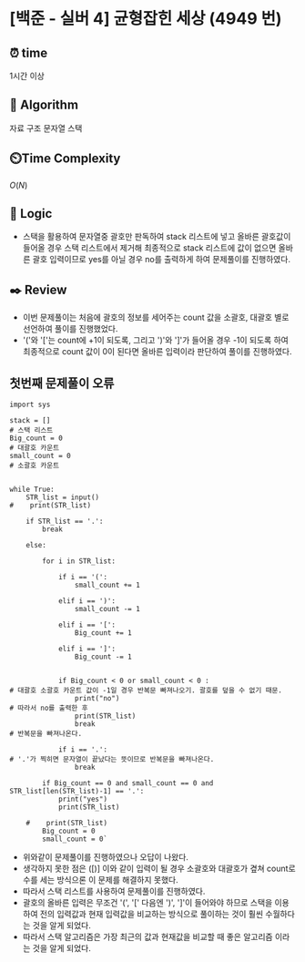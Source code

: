 # [백준 - 실버 4] 균형잡힌 세상 (4949 번)

## ⏰  **time**

1시간 이상

## :pushpin: **Algorithm**

자료 구조
문자열
스택

## ⏲️**Time Complexity**

$O(N)$

## :round_pushpin: **Logic**

- 스택을 활용하여 문자열중 괄호만 판독하여 stack 리스트에 넣고 올바른 괄호값이 들어올 경우 스택 리스트에서 제거해 최종적으로 stack 리스트에 값이 없으면 올바른 괄호 입력이므로 yes를 아닐 경우 no를 출력하게 하여 문제풀이를 진행하였다.

## :black_nib: **Review**

- 이번 문제풀이는 처음에 괄호의 정보를 세어주는 count 값을 소괄호, 대괄호 별로 선언하여 풀이를 진행했었다.
- '('와 '['는 count에 +1이 되도록, 그리고 ')'와 ']'가 들어올 경우 -1이 되도록 하여 최종적으로 count 값이 0이 된다면 올바른 입력이라 판단하여 풀이를 진행하였다.

## 첫번째 문제풀이 오류

```
import sys

stack = []                                                                                          # 스택 리스트
Big_count = 0                                                                                       # 대괄호 카운트
small_count = 0                                                                                     # 소괄호 카운트


while True:
    STR_list = input()
#    print(STR_list)

    if STR_list == '.':
        break

    else:

        for i in STR_list:

            if i == '(':
                small_count += 1

            elif i == ')':
                small_count -= 1

            elif i == '[':
                Big_count += 1

            elif i == ']':
                Big_count -= 1


            if Big_count < 0 or small_count < 0 :                                                           # 대괄호 소괄호 카운트 값이 -1일 경우 반복문 빠져나오기. 괄호를 덮을 수 없기 때문.
                print("no")                                                                                 # 따라서 no를 출력한 후
                print(STR_list)
                break                                                                                       # 반복문을 빠져나온다.

            if i == '.':                                                                                    # '.'가 찍히면 문자열이 끝났다는 뜻이므로 반복문을 빠져나온다.
                break

        if Big_count == 0 and small_count == 0 and STR_list[len(STR_list)-1] == '.':
            print("yes")
            print(STR_list)

    #    print(STR_list)
        Big_count = 0
        small_count = 0`

```

- 위와같이 문제풀이를 진행하였으나 오답이 나왔다.
- 생각하지 못한 점은 ([)] 이와 같이 입력이 될 경우 소괄호와 대괄호가 곂쳐 count로 수를 세는 방식으론 이 문제를 해결하지 못했다.
- 따라서 스택 리스트를 사용하여 문제풀이를 진행하였다.
- 괄호의 올바른 입력은 무조건 '(', '[' 다음엔 ')', ']'이 들어와야 하므로 스택을 이용하여 전의 입력값과 현재 입력값을 비교하는 방식으로 풀이하는 것이 훨씬 수월하다는 것을 알게 되었다.
- 따라서 스택 알고리즘은 가장 최근의 값과 현재값을 비교할 때 좋은 알고리즘 이라는 것을 알게 되었다.